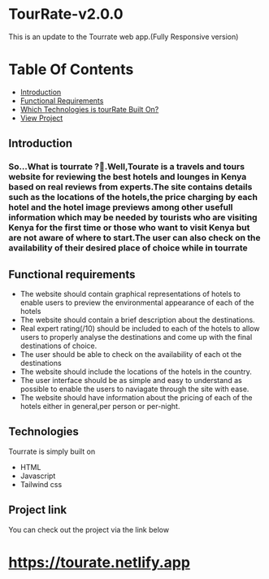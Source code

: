 # TourRate-v2.0.0
This is an update to the Tourrate web app.(Fully Responsive version)


# Table Of Contents
- [Introduction](#introduction)
- [Functional Requirements](#functional-requirements)
- [Which Technologies is tourRate Built On?](#techologies)
- [View Project](#project-link)

## Introduction
### So...What is tourrate ?🤔.Well,Tourate is a travels and tours website for reviewing the best hotels and lounges in Kenya based on real reviews from experts.The site contains details such as the locations of the hotels,the price charging by each hotel and the hotel image previews among other usefull information which may be needed by tourists who are visiting Kenya for the first time or those who want to visit Kenya but are not aware of where to start.The user can also check on the availability of their desired place of choice while in tourrate 
## Functional requirements
- The website should contain graphical representations of hotels to enable users to preview the environmental appearance of each of the hotels
- The website should contain a brief description about the destinations.
- Real expert rating(/10) should be included to each of the hotels to allow users to properly analyse the destinations and come up with the final destinations of choice.
- The user should be able to check on the availability of each ot the destinations
- The website should include the locations of the hotels in the country.
- The user interface should be as simple and easy to understand as possible to enable the users to naviagate through the site with ease.
- The website should have information about the pricing of each of the hotels either in general,per person or per-night.

## Technologies
Tourrate is simply built on
- HTML 
- Javascript
- Tailwind css

## Project link
You can check out the project via the link below
# https://tourate.netlify.app

